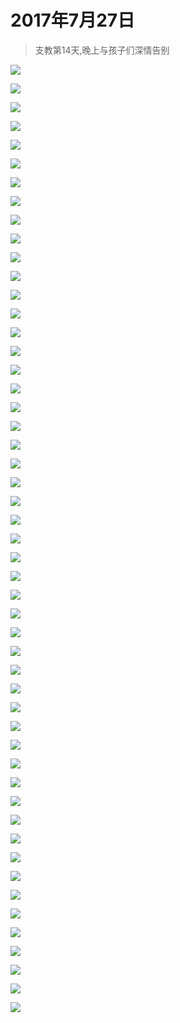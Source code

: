 <link href="../../../css/style.css" rel="stylesheet" >

# 2017年7月27日

> 支教第14天,晚上与孩子们深情告别

![](https://yumiao.static.twesix.cn/image/2017/07/27/IMG_0698.PNG)

![](https://yumiao.static.twesix.cn/image/2017/07/27/IMG_0699.jpg)

![](https://yumiao.static.twesix.cn/image/2017/07/27/IMG_0700.jpg)

![](https://yumiao.static.twesix.cn/image/2017/07/27/IMG_0701.jpg)

![](https://yumiao.static.twesix.cn/image/2017/07/27/IMG_0702.jpg)

![](https://yumiao.static.twesix.cn/image/2017/07/27/IMG_0703.jpg)

![](https://yumiao.static.twesix.cn/image/2017/07/27/IMG_0704.jpg)

![](https://yumiao.static.twesix.cn/image/2017/07/27/IMG_0705.jpg)

![](https://yumiao.static.twesix.cn/image/2017/07/27/IMG_0706.jpg)

![](https://yumiao.static.twesix.cn/image/2017/07/27/IMG_0707.jpg)

![](https://yumiao.static.twesix.cn/image/2017/07/27/IMG_0708.jpg)

![](https://yumiao.static.twesix.cn/image/2017/07/27/IMG_0709.jpg)

![](https://yumiao.static.twesix.cn/image/2017/07/27/IMG_0710.jpg)

![](https://yumiao.static.twesix.cn/image/2017/07/27/IMG_0711.jpg)

![](https://yumiao.static.twesix.cn/image/2017/07/27/IMG_0712.jpg)

![](https://yumiao.static.twesix.cn/image/2017/07/27/IMG_0713.jpg)

![](https://yumiao.static.twesix.cn/image/2017/07/27/IMG_0714.jpg)

![](https://yumiao.static.twesix.cn/image/2017/07/27/IMG_0715.jpg)

![](https://yumiao.static.twesix.cn/image/2017/07/27/IMG_0716.jpg)

![](https://yumiao.static.twesix.cn/image/2017/07/27/IMG_0717.jpg)

![](https://yumiao.static.twesix.cn/image/2017/07/27/IMG_0718.jpg)

![](https://yumiao.static.twesix.cn/image/2017/07/27/IMG_0719.jpg)

![](https://yumiao.static.twesix.cn/image/2017/07/27/IMG_0720.jpg)

![](https://yumiao.static.twesix.cn/image/2017/07/27/IMG_0892.PNG)

![](https://yumiao.static.twesix.cn/image/2017/07/27/IMG_0893.PNG)

![](https://yumiao.static.twesix.cn/image/2017/07/27/IMG_0894.PNG)

![](https://yumiao.static.twesix.cn/image/2017/07/27/IMG_0895.PNG)

![](https://yumiao.static.twesix.cn/image/2017/07/27/IMG_0895.JPG)

![](https://yumiao.static.twesix.cn/image/2017/07/27/IMG_0896.JPG)

![](https://yumiao.static.twesix.cn/image/2017/07/27/IMG_0897.JPG)

![](https://yumiao.static.twesix.cn/image/2017/07/27/IMG_0898.JPG)

![](https://yumiao.static.twesix.cn/image/2017/07/27/IMG_0899.JPG)

![](https://yumiao.static.twesix.cn/image/2017/07/27/IMG_0900.JPG)

![](https://yumiao.static.twesix.cn/image/2017/07/27/IMG_0901.JPG)

![](https://yumiao.static.twesix.cn/image/2017/07/27/IMG_0902.JPG)

![](https://yumiao.static.twesix.cn/image/2017/07/27/IMG_0903.JPG)

![](https://yumiao.static.twesix.cn/image/2017/07/27/IMG_0904.JPG)

![](https://yumiao.static.twesix.cn/image/2017/07/27/IMG_0905.PNG)

![](https://yumiao.static.twesix.cn/image/2017/07/27/IMG_0906.JPG)

![](https://yumiao.static.twesix.cn/image/2017/07/27/IMG_0907.JPG)

![](https://yumiao.static.twesix.cn/image/2017/07/27/IMG_0908.JPG)

![](https://yumiao.static.twesix.cn/image/2017/07/27/IMG_0909.PNG)

![](https://yumiao.static.twesix.cn/image/2017/07/27/IMG_0910.JPG)

![](https://yumiao.static.twesix.cn/image/2017/07/27/IMG_0911.JPG)

![](https://yumiao.static.twesix.cn/image/2017/07/27/IMG_0912.JPG)

![](https://yumiao.static.twesix.cn/image/2017/07/27/IMG_0913.JPG)

![](https://yumiao.static.twesix.cn/image/2017/07/27/IMG_0914.JPG)

![](https://yumiao.static.twesix.cn/image/2017/07/27/IMG_0915.JPG)

![](https://yumiao.static.twesix.cn/image/2017/07/27/IMG_0916.JPG)

![](https://yumiao.static.twesix.cn/image/2017/07/27/IMG_0917.JPG)

![](https://yumiao.static.twesix.cn/image/2017/07/27/IMG_0918.JPG)


<script src="../../../js/x-oss-process.js"></script>

